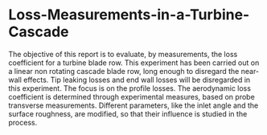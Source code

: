# Loss-Measurements-in-a-Turbine-Cascade
The objective of this report is to evaluate, by measurements, the loss coefficient for a turbine blade row. This experiment has been carried out on a linear non rotating cascade blade row, long enough to disregard the near-wall effects. Tip leaking losses and end wall losses will be disregarded in this experiment. The focus is on the profile losses. The aerodynamic loss coefficient is determined through experimental measures, based on probe transverse measurements. Different parameters, like the inlet angle and the surface roughness, are modified, so that their influence is studied in the process. 
